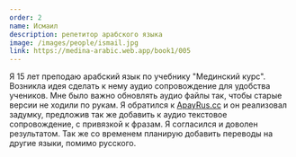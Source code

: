 ```yaml
---
order: 2
name: Исмаил
description: репетитор арабского языка
image: /images/people/ismail.jpg
link: https://medina-arabic.web.app/book1/005
---
```


Я 15 лет преподаю арабский язык по учебнику "Мединский курс". Возникла идея сделать к нему аудио сопровождение для удобства учеников. Мне было важно обновлять аудио файлы так, чтобы старые версии не ходили по рукам. Я обратился к [ApayRus.cc](https://ApayRus.cc) и он реализовал задумку, предложив так же добавить к аудио текстовое сопровождение, с привязкой к фразам. Я согласился и доволен результатом. Так же со временем планирую добавить переводы на другие языки, помимо русского.
